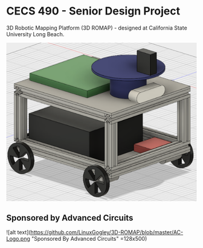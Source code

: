 
# CECS 490 - Senior Design Project
3D Robotic Mapping Platform (3D ROMAP) - designed at California State University Long Beach.

![alt text](https://github.com/LinuxGogley/3D-ROMAP/blob/master/3D-ROMAP-PRE-DESIGN.png "Pre-Design Mock-Up Assembly, full production assembly TBD")

## Sponsored by Advanced Circuits
![alt text](https://github.com/LinuxGogley/3D-ROMAP/blob/master/AC-Logo.png "Sponsored By Advanced Circuits" =128x500)
